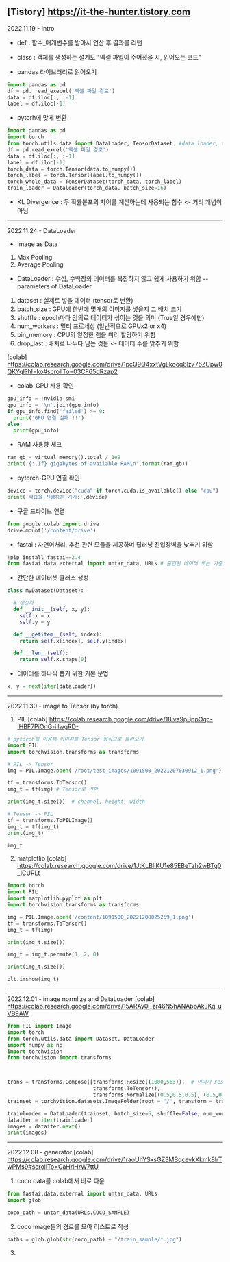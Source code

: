 [Tistory] https://it-the-hunter.tistory.com
------------------------------------------------------------------------------------------------
2022.11.19 - Intro
- def : 함수_매개변수를 받아서 연산 후 결과를 리턴
- class : 객체를 생성하는 설계도
"엑셀 파일이 주어졌을 시, 읽어오는 코드"

- pandas 라이브러리로 읽어오기
~~~py
import pandas as pd
df = pd. read_execel('엑셀 파일 경로')
data = df.iloc[:, :-1]
label = df.iloc[-1]
~~~

- pytorh에 맞게 변환
~~~py
import pandas as pd
import torch
from torch.utils.data import DataLoader, TensorDataset  #data loader, tensor dataset
df = pd.read_excel('엑셀 파일 경로')
data = df.iloc[:, :-1]
label = df.iloc[-1]
torch_data = torch.Tensor(data.to_numpy())
torch_label = torch.Tensor(label.to_numpy())
torch_whole_data = TensorDataset(torch_data, torch_label)
train_loader = Dataloader(torch_data, batch_size=16)
~~~

- KL Divergence : 두 확률분포의 차이를 계산하는데 사용되는 함수 <- 거리 개념이 아님

------------------------------------------------------------------------------------------------
2022.11.24 - DataLoader
- Image as Data
1. Max Pooling
2. Average Pooling
- DataLoader : 수십, 수백장의 데이터를 복잡하지 않고 쉽게 사용하기 위함
--parameters of DataLoader
1. dataset : 실제로 넣을 데이터 (tensor로 변환)
2. batch_size : GPU에 한번에 몇개의 이미지를 넣을지 그 배치 크기
3. shuffle : epoch마다 임의로 데이터가 섞이는 것을 의미 (True일 경우에만)
4. num_workers : 멀티 프로세싱 (일반적으로 GPUx2 or x4)
5. pin_memory : CPU의 일정한 램을 미리 할당하기 위함
6. drop_last : 배치로 나누다 남는 것들 <- 데이터 수를 맞추기 위함

[colab] https://colab.research.google.com/drive/1pcQ9Q4xxtVgLkooq6lz775ZUpw0QKYqI?hl=ko#scrollTo=03CF65dRzap2

- colab-GPU 사용 확인
~~~py
gpu_info = !nvidia-smi
gpu_info = '\n'.join(gpu_info)
if gpu_info.find('failed') >= 0:
  print('GPU 연결 실패 !!')
else:
  print(gpu_info)
~~~

- RAM 사용량 체크
~~~py
ram_gb = virtual_memory().total / 1e9
print('{:.1f} gigabytes of available RAM\n'.format(ram_gb))
~~~

- pytorch-GPU 연결 확인
~~~py
device = torch.device("cuda" if torch.cuda.is_available() else "cpu")
print('학습을 진행하는 기기:',device)
~~~

- 구글 드라이브 연결 
~~~py
from google.colab import drive
drive.mount('/content/drive')
~~~

- fastai : 자연어처리, 추천 관련 모듈을 제공하며 딥러닝 진입장벽을 낮추기 위함
~~~py
!pip install fastai==2.4
from fastai.data.external import untar_data, URLs # 훈련된 데이터 또는 가중치를 사용하기 위함
~~~

- 간단한 데이터셋 클래스 생성
~~~py
class myDataset(Dataset):

  # 생성자 
  def __init__(self, x, y):
    self.x = x
    self.y = y

  def __getitem__(self, index):
    return self.x[index], self.y[index]

  def __len__(self):
    return self.x.shape[0]
~~~

- 데이터를 하나씩 뽑기 위한 기본 문법
~~~py
x, y = next(iter(dataloader))
~~~

------------------------------------------------------------------------------------------------
2022.11.30 - image to Tensor (by torch)
1. PIL
[colab] https://colab.research.google.com/drive/18lva9pBppOgc-IHBF7PiOnG-iilwgRD-
~~~py
# pytorch를 이용해 이미지를 Tensor 형식으로 불러오기
import PIL 
import torchvision.transforms as transforms

# PIL -> Tensor
img = PIL.Image.open('/root/test_images/1091500_20221207030912_1.png')

tf = transforms.ToTensor()
img_t = tf(img) # Tensor로 변환

print(img_t.size())  # channel, height, width

# Tensor -> PIL
tf = transforms.ToPILImage()
img_t = tf(img_t)
print(img_t)

img_t
~~~

2. matplotlib
[colab] https://colab.research.google.com/drive/1JtKLBIiKU1e85EBeTzh2wBTg0_ICURLt
~~~py
import torch
import PIL
import matplotlib.pyplot as plt
import torchvision.transforms as transforms

img = PIL.Image.open('/content/1091500_20221208025259_1.png')
tf = transforms.ToTensor()
img_t = tf(img)

print(img_t.size())

img_t = img_t.permute(1, 2, 0)

print(img_t.size())

plt.imshow(img_t)
~~~
------------------------------------------------------------------------------------------------
2022.12.01 - image normlize and DataLoader
[colab] https://colab.research.google.com/drive/15ARAy0l_zr46N5hANAbpAkJKq_uVB9AW
~~~py
from PIL import Image
import torch
from torch.utils.data import Dataset, DataLoader
import numpy as np
import torchvision
from torchvision import transforms



trans = transforms.Compose([transforms.Resize((1000,563)),  # 이미지 resize 
                            transforms.ToTensor(),
                            transforms.Normalize((0.5,0.5,0.5), (0.5,0.5,0.5))])  # 이미지 정규화
trainset = torchvision.datasets.ImageFolder(root = '/', transform = trans)

trainloader = DataLoader(trainset, batch_size=5, shuffle=False, num_workers=2)
dataiter = iter(trainloader)
images = dataiter.next()
print(images)
~~~
------------------------------------------------------------------------------------------------
2022.12.08 - generator
[colab] https://colab.research.google.com/drive/1raoUhYSxsGZ3MBqcevkXkmk8lrTwPMs9#scrollTo=CaHrlHrW7ttU
1. coco data를 colab에서 바로 다운
~~~py
from fastai.data.external import untar_data, URLs
import glob

coco_path = untar_data(URLs.COCO_SAMPLE)
~~~
2. coco image들의 경로를 모아 리스트로 작성
~~~py
paths = glob.glob(str(coco_path) + "/train_sample/*.jpg")
~~~
3. 
